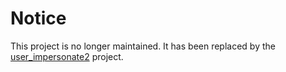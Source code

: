 # Notice

This project is no longer maintained. It has been replaced by the [user_impersonate2](https://github.com/rcook/user_impersonate2) project.
